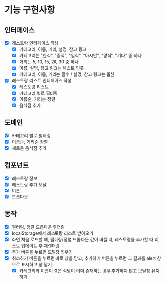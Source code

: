 # 기능 구현사항

## 인터페이스

- [x] 레스토랑 인터페이스 작성
  - [x] 카테고리, 이름, 거리, 설명, 참고 링크
  - [x] 카테고리는 "한식", "중식", "일식", "아시안", "양식", "기타" 중 하나
  - [x] 거리는 5, 10, 15, 20, 30 중 하나
  - [x] 이름, 설명, 참고 링크는 텍스트 인풋
  - [x] 카테고리, 이름, 거리는 필수 / 설명, 참고 링크는 옵션
- [x] 레스토랑 리스트 인터페이스 작성
  - [x] 레스토랑 리스트
  - [x] 카테고리 별로 필터링
  - [x] 이름순, 거리순 정렬
  - [x] 음식점 추가

## 도메인

- [x] 카테고리 별로 필터링
- [x] 이름순, 거리순 정렬
- [x] 새로운 음식점 추가

## 컴포넌트

- [x] 레스토랑 정보
- [x] 레스토랑 추가 모달
- [x] 버튼
- [x] 드롭다운

## 동작

- [x] 필터링, 정렬 드롭다운 렌더링
- [x] localStorage에서 레스토랑 리스트 받아오기
- [x] 화면 처음 로드할 때, 필터링/정렬 드롭다운 값이 바뀔 때, 레스토랑을 추가할 때 리스트 업데이트 후 재렌더링
- [x] 추가 버튼을 누르면 모달창 띄우기
- [x] 취소하기 버튼을 누르면 바로 창을 닫고, 추가하기 버튼을 누르면 그 결과를 alert 창으로 표시하고 창 닫기
  - [x] 카테고리와 이름이 같은 식당이 이미 존재하는 경우 추가하지 않고 모달창 유지하기
